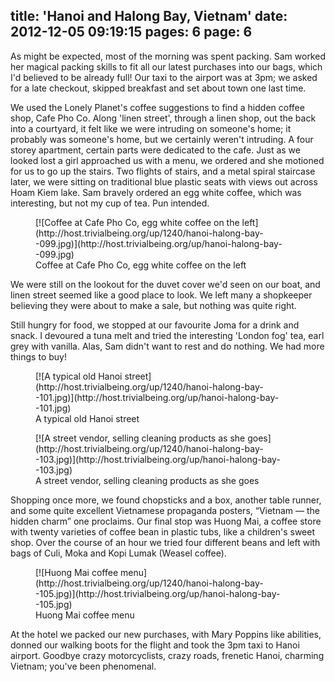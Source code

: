 title: 'Hanoi and Halong Bay, Vietnam'
date: 2012-12-05 09:19:15
pages: 6
page: 6
---

As might be expected, most of the morning was spent packing. Sam worked her magical packing skills to fit all our latest purchases into our bags, which I'd believed to be already full! Our taxi to the airport was at 3pm; we asked for a late checkout, skipped breakfast and set about town one last time.

We used the Lonely Planet's coffee suggestions to find a hidden coffee shop, Cafe Pho Co. Along 'linen street', through a linen shop, out the back into a courtyard, it felt like we were intruding on someone's home; it probably was someone's home, but we certainly weren't intruding. A four storey apartment, certain parts were dedicated to the cafe. Just as we looked lost a girl approached us with a menu, we ordered and she motioned for us to go up the stairs. Two flights of stairs, and a metal spiral staircase later, we were sitting on traditional blue plastic seats with views out across Hoam Kiem lake. Sam bravely ordered an egg white coffee, which was interesting, but not my cup of tea. Pun intended.

<figure class="generated-figure generated-figure--retina generated-figure--620 generated-figure--landscape">[![Coffee at Cafe Pho Co, egg white coffee on the left](http://host.trivialbeing.org/up/1240/hanoi-halong-bay--099.jpg)](http://host.trivialbeing.org/up/hanoi-halong-bay--099.jpg)<figcaption class="generated-figure-caption">Coffee at Cafe Pho Co, egg white coffee on the left</figcaption></figure>

We were still on the lookout for the duvet cover we'd seen on our boat, and linen street seemed like a good place to look. We left many a shopkeeper believing they were about to make a sale, but nothing was quite right.

Still hungry for food, we stopped at our favourite Joma for a drink and snack. I devoured a tuna melt and tried the interesting 'London fog' tea, earl grey with vanilla. Alas, Sam didn't want to rest and do nothing. We had more things to buy!

<figure class="generated-figure generated-figure--retina generated-figure--620 generated-figure--landscape">[![A typical old Hanoi street](http://host.trivialbeing.org/up/1240/hanoi-halong-bay--101.jpg)](http://host.trivialbeing.org/up/hanoi-halong-bay--101.jpg)<figcaption class="generated-figure-caption">A typical old Hanoi street</figcaption></figure>

<figure class="generated-figure generated-figure--retina generated-figure--620 generated-figure--landscape">[![A street vendor, selling cleaning products as she goes](http://host.trivialbeing.org/up/1240/hanoi-halong-bay--103.jpg)](http://host.trivialbeing.org/up/hanoi-halong-bay--103.jpg)<figcaption class="generated-figure-caption">A street vendor, selling cleaning products as she goes</figcaption></figure>

Shopping once more, we found chopsticks and a box, another table runner, and some quite excellent Vietnamese propaganda posters, “Vietnam — the hidden charm” one proclaims. Our final stop was Huong Mai, a coffee store with twenty varieties of coffee bean in plastic tubs, like a children's sweet shop. Over the course of an hour we tried four different beans and left with bags of Culi, Moka and Kopi Lumak (Weasel coffee).

<figure class="generated-figure generated-figure--retina generated-figure--620 generated-figure--portrait">[![Huong Mai coffee menu](http://host.trivialbeing.org/up/1240/hanoi-halong-bay--105.jpg)](http://host.trivialbeing.org/up/hanoi-halong-bay--105.jpg)<figcaption class="generated-figure-caption">Huong Mai coffee menu</figcaption></figure>

At the hotel we packed our new purchases, with Mary Poppins like abilities, donned our walking boots for the flight and took the 3pm taxi to Hanoi airport. Goodbye crazy motorcyclists, crazy roads, frenetic Hanoi, charming Vietnam; you've been phenomenal.
